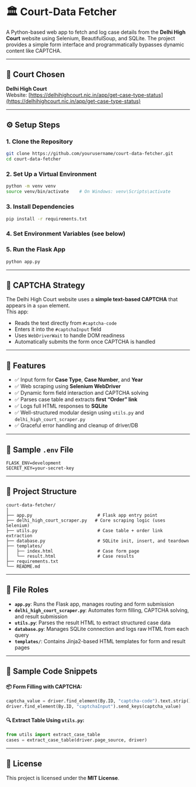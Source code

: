 
# 🏛 Court-Data Fetcher

A Python-based web app to fetch and log case details from the **Delhi High Court** website using Selenium, BeautifulSoup, and SQLite. The project provides a simple form interface and programmatically bypasses dynamic content like CAPTCHA.

---

## 📍 Court Chosen

**Delhi High Court**  
Website: [https://delhihighcourt.nic.in/app/get-case-type-status](https://delhihighcourt.nic.in/app/get-case-type-status)

---

## ⚙️ Setup Steps

### 1. Clone the Repository
```bash
git clone https://github.com/yourusername/court-data-fetcher.git
cd court-data-fetcher
```

### 2. Set Up a Virtual Environment
```bash
python -m venv venv
source venv/bin/activate    # On Windows: venv\Scripts\activate
```

### 3. Install Dependencies
```bash
pip install -r requirements.txt
```

### 4. Set Environment Variables (see below)

### 5. Run the Flask App
```bash
python app.py
```

---

## 🤖 CAPTCHA Strategy

The Delhi High Court website uses a **simple text-based CAPTCHA** that appears in a `span` element.  
This app:

- Reads the text directly from `#captcha-code`
- Enters it into the `#captchaInput` field
- Uses `WebDriverWait` to handle DOM readiness
- Automatically submits the form once CAPTCHA is handled

---

## 🧪 Features

- ✅ Input form for **Case Type**, **Case Number**, and **Year**
- ✅ Web scraping using **Selenium WebDriver**
- ✅ Dynamic form field interaction and CAPTCHA solving
- ✅ Parses case table and extracts **first “Order” link**
- ✅ Logs full HTML responses to **SQLite**
- ✅ Well-structured modular design using `utils.py` and `delhi_high_court_scraper.py`
- ✅ Graceful error handling and cleanup of driver/DB

---

## 🌱 Sample `.env` File

```env
FLASK_ENV=development
SECRET_KEY=your-secret-key
```

---

## 📁 Project Structure

```
court-data-fetcher/
│
├── app.py                         # Flask app entry point
├── delhi_high_court_scraper.py   # Core scraping logic (uses Selenium)
├── utils.py                       # Case table + order link extraction
├── database.py                    # SQLite init, insert, and teardown
├── templates/
│   ├── index.html                 # Case form page
│   └── result.html                # Case results
├── requirements.txt
└── README.md
```

---

## 🧩 File Roles

- **`app.py`**: Runs the Flask app, manages routing and form submission
- **`delhi_high_court_scraper.py`**: Automates form filling, CAPTCHA solving, and result submission
- **`utils.py`**: Parses the result HTML to extract structured case data
- **`database.py`**: Manages SQLite connection and logs raw HTML from each query
- **`templates/`**: Contains Jinja2-based HTML templates for form and result pages

---

## 🧪 Sample Code Snippets

#### 📦 Form Filling with CAPTCHA:
```python
captcha_value = driver.find_element(By.ID, "captcha-code").text.strip()
driver.find_element(By.ID, "captchaInput").send_keys(captcha_value)
```

#### 🔍 Extract Table Using `utils.py`:
```python
from utils import extract_case_table
cases = extract_case_table(driver.page_source, driver)
```

---

## 📝 License

This project is licensed under the **MIT License**.
